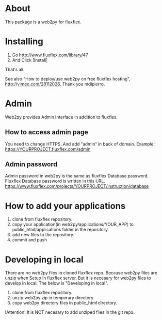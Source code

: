 About
=====
This package is a web2py for fluxflex.


Installing
==========
1. Go http://www.fluxflex.com/library/47
2. And Click [Install]

That's all.

See also "How to deploy/use web2py on free fluxflex hosting", http://vimeo.com/28112026.
Thank you mdipierro.

Admin
=====
Web2py provides Admin Interface in addition to fluxflex.

How to access admin page
------------------------
You need to change HTTPS. And add "admin" in back of domain.
Example: https://YOURPROJECT.fluxflex.com/admin

Admin password
--------------
Admin password in web2py is the same as fluxflex Database password.
Fluxflex Database password is written in this URL.
https://www.fluxflex.com/projects/YOURPROJECT/instruction/database

How to add your applications
============================
1. clone from fluxflex repository.
2. copy your application(in web2py/applications/YOUR_APP) to public_html/applications folder in the repository.
3. add new files to the repository.
4. commit and push

Developing in local
===================
There are no web2py files in cloned fluxflex repo. Because web2py files are unzip when Setup in fluxflex server.
But it is necesary for web2py files to develop in local. The below is "Developing in local".

1. clone from fluxflex repository.
2. unzip web2py.zip in temporary directory.
3. copy web2py directory files in public_html directory.

!Attention!  It is NOT necesary to add unziped files in the git repo.
